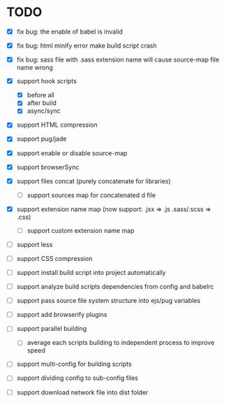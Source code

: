 # TODO

- [x] fix bug: the enable of babel is invalid
- [x] fix bug: html minify error make build script crash
- [x] fix bug: sass file with .sass extension name will cause source-map file name wrong

- [x] support hook scripts
	- [x] before all
	- [x] after build
	- [x] async/sync
- [x] support HTML compression
- [x] support pug/jade
- [x] support enable or disable source-map
- [x] support browserSync
- [x] support files concat (purely concatenate for libraries)
	- [ ] support sources map for concatenated d file
- [x] support extension name map (now support: .jsx => .js .sass/.scss => .css)
	- [ ] support custom extension name map
- [ ] support less
- [ ] support CSS compression
- [ ] support install build script into project automatically 
- [ ] support analyze build scripts dependencies from config and babelrc
- [ ] support pass source file system structure into ejs/pug variables
- [ ] support add browserify plugins
- [ ] support parallel building
	- [ ] average each scripts building to independent process to improve speed
- [ ] support multi-config for building scripts
- [ ] support dividing config to sub-config files
- [ ] support download network file into dist folder
